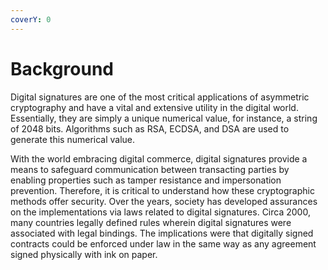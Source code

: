```yaml
---
coverY: 0
---
```


# Background

Digital signatures are one of the most critical applications of asymmetric cryptography and have a vital and extensive utility in the digital world. Essentially, they are simply a unique numerical value, for instance, a string of 2048 bits. Algorithms such as RSA, ECDSA, and DSA are used to generate this numerical value.

With the world embracing digital commerce, digital signatures provide a means to safeguard communication between transacting parties by enabling properties such as tamper resistance and impersonation prevention. Therefore, it is critical to understand how these cryptographic methods offer security. Over the years, society has developed assurances on the implementations via laws related to digital signatures. Circa 2000, many countries legally defined rules wherein digital signatures were associated with legal bindings. The implications were that digitally signed contracts could be enforced under law in the same way as any agreement signed physically with ink on paper.&#x20;
